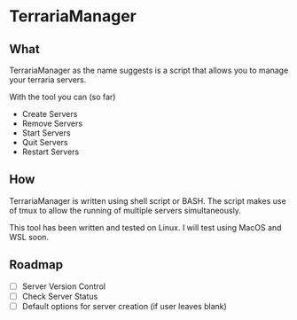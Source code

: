 # TerrariaManager

## What
TerrariaManager as the name suggests is a script that allows you to manage your terraria servers.

With the tool you can (so far)
- Create Servers
- Remove Servers
- Start Servers
- Quit Servers
- Restart Servers

## How
TerrariaManager is written using shell script or BASH. The script makes use of tmux to allow the running of multiple servers simultaneously.

This tool has been written and tested on Linux.
I will test using MacOS and WSL soon.

## Roadmap
- [ ] Server Version Control
- [ ] Check Server Status
- [ ] Default options for server creation (if user leaves blank)
